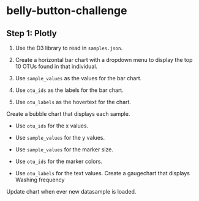 # belly-button-challenge
## Step 1: Plotly

1. Use the D3 library to read in `samples.json`.

2. Create a horizontal bar chart with a dropdown menu to display the top 10 OTUs found in that individual.

3. Use `sample_values` as the values for the bar chart.

4. Use `otu_ids` as the labels for the bar chart.

5. Use `otu_labels` as the hovertext for the chart.

 Create a bubble chart that displays each sample.

* Use `otu_ids` for the x values.

* Use `sample_values` for the y values.

* Use `sample_values` for the marker size.

* Use `otu_ids` for the marker colors.

* Use `otu_labels` for the text values.
Create a gaugechart  that displays Washing frequency 

Update chart when ever new datasample is loaded.

